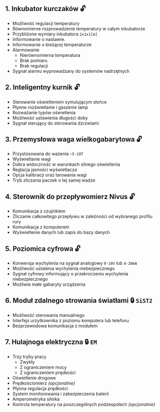 ## 1. Inkubator kurczaków 🔓

- Możliwość regulacji temperatury
- Równomierne rozprowadzenie temperatury w całym inkubatorze
- Przybliżone wymiary inkubatora `2x1x1[m]`
- Informowanie o nastawie.
- Informowanie o bieżącej temperaturze
- Alarmowanie
  - Nierównomierna temperatura
  - Brak pomiaru
  - Brak regulacji
- Sygnał alarmu wyprowadzany do systemów nadrzętnych

## 2. Inteligentny kurnik 🔓

- Sterowanie oświetleniem symulującym słońce
- Płynne rozświetlanie i gaszenie lamp
- Rozważanie typów oświetlenia
- Możliwość ustawienia długości doby
- Sygnał sterujący do sterowania dzrzwiami

## 3. Przemysłowa waga wielkogabarytowa 🔓

- Przystosowana do ważenia `~5-10T`
- Wyświetlanie wagi
- Dobra widoczność w warunkach silnego oświetlenia
- Reglacja jasności wyświetlacza
- Opcja kalibracji oraz tarowania wagi
- Tryb zliczania paczek o tej samej wadze

## 4. Sterownik do przepływomierz Nivus 🔓

- Komunikacja z czujnikiem
- Zliczanie całkowitego przepływu w zależności od wybranego profilu rury
- Komunikacja z komputerem
- Wyświetlenie danych lub zapis do bazy danych

## 5. Poziomica cyfrowa 🔓

- Konwersja wychylenia na sygnał analogowy `0-10V` lub `4-20mA`
- Możliwość ustalenia wychylenia niebezpiecznego
- Sygnał cyfrowy informujący o przekroczeniu wychylenia niebezpiecznego
- Możliwie małe gabaryty urządzenia

## 6. Moduł zdalnego strowania światłami 🔒 `SiST2`

- Możliwość sterowania manualnego
- Interfejs urzytkownika z poziomu komputera lub telefonu
- Bezprzewodowa komunikacja z modułem


## 7. Hulajnoga elektryczna 🔒 `EM`

- Trzy tryby pracy
  - Zwykły
  - Z ograniczeniem mocy
  - Z ograniczeniem prędkości
- Oświetlenie drogowe
- Prędkościomierz _(opcjonalnie)_
- Płynna regulacja prędkości 
- System monitorowania i zabezpieczenia baterii
- Amperometryka silnika
- Kontrola temperatury na poszczególnych podzespołach _(opcjonalnie)_